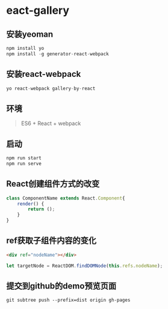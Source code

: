# eact-gallery

## 安装yeoman

```javascript
npm install yo
npm install -g generator-react-webpack
```

## 安装react-webpack

```javascript
yo react-webpack gallery-by-react
```

## 环境

> ES6 + React + webpack

## 启动

```javascript
npm run start
npm run serve
```


## React创建组件方式的改变

```javascript
class ComponentName extends React.Component{
    render() {
        return ();
    }
}
```

## ref获取子组件内容的变化

```html
<div ref="nodeName"></div>
```
```javascript
let targetNode = ReactDOM.findDOMNode(this.refs.nodeName);
```

## 提交到github的demo预览页面
 
```
git subtree push --prefix=dist origin gh-pages
```